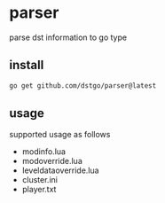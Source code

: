 # parser

parse dst information to go type

## install

```bash
go get github.com/dstgo/parser@latest
```

## usage
supported usage as follows

* modinfo.lua
* modoverride.lua
* leveldataoverride.lua
* cluster.ini
* player.txt

